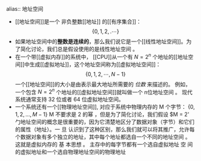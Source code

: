 alias:: 地址空间

- [[地址空间]]是一个 非负整数[[地址]] 的[[有序集合]]：
  $$\{ 0, 1,2, .\cdots \}$$
- 如果地址空间中的**整数是连续的**，那么我们说它是一个[[线性地址空间]]。为了简化讨论，我们总是假设使用的是线性地址空间 。
- 在一个带[[虚拟内存]]的系统中， [[CPU]]从一个有 $N=2^n$ 个地址的[[地址空间]]中生成[[虚拟地址]]，这个地址空间称为[[虚拟地址空间]]：
  $$\{ 0,1,2,\cdots, N-1\}$$ 一个[[地址空间]]的大小是由表示最大地址所需要的 *位数* 来描述的。
  例如，一个包含 $N=2^n$ 个地址的[[虚拟地址空间]]就叫做一个 n位地址空间 。 现代系统通常支持 32 位或者 64 位虚拟地址空间。
- 一个系统还有一个[[物理地址空间]], 对应于系统中物理内存的 M 个字节：
  $\{ 0,1,2, … ,M -1\}$
  M 不要求是 2 的幂 ，但是为了简化讨论，我们假设 $M = 2' 勹地址空间的概念是很重要的，因为它清楚地区分了数据对象（字节）和它们的属性（地址）。一 旦 认识到了这种区别，那么我们就可以将其推广，允许每个数据对象有多个独立的地址，其中每个地址都选自一个不同的地址空间 。 这就是虚拟内存的 基 本思想 。 主存中的每字节都有一个选自虚拟地址 空 间的虚拟地址和一个选自物理地址空间的物理地址